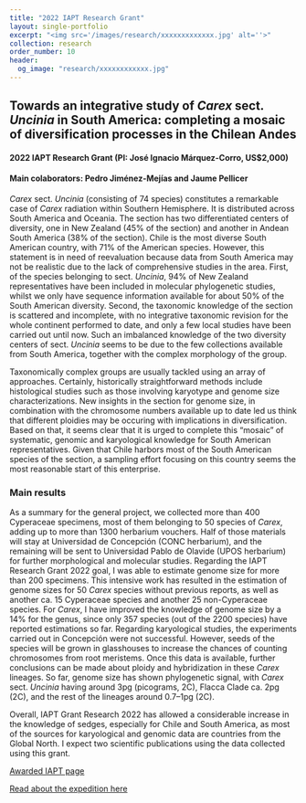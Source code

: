 ```yaml
---
title: "2022 IAPT Research Grant"
layout: single-portfolio
excerpt: "<img src='/images/research/xxxxxxxxxxxxx.jpg' alt=''>"
collection: research
order_number: 10
header: 
  og_image: "research/xxxxxxxxxxxx.jpg"
---
```

<h2>Towards an integrative study of <i>Carex</i> sect. <i>Uncinia</i> in South America: completing a mosaic of diversification processes in the Chilean Andes</h2>
<h4>2022 IAPT Research Grant (PI: José Ignacio Márquez-Corro, US$2,000)</h4>
<h4>Main colaborators: Pedro Jiménez-Mejías and Jaume Pellicer</h4>


<i>Carex</i> sect. <i>Uncinia</i> (consisting of 74 species) constitutes a remarkable case of <i>Carex</i> radiation within Southern Hemisphere. It is distributed across South America and Oceania. The section has two differentiated centers of diversity, one in New Zealand (45% of the section) and another in Andean South America (38% of the section). Chile is the most diverse South American country, with 71% of the American species. However, this statement is in need of reevaluation because data from South America may not be realistic due to the lack of comprehensive studies in the area. First, of the species belonging to sect. <i>Uncinia</i>, 94% of New Zealand representatives have been included in molecular phylogenetic studies, whilst we only have sequence information available for about 50% of the South American diversity. Second, the taxonomic knowledge of the section is scattered and incomplete, with no integrative taxonomic revision for the whole continent performed to date, and only a few local studies have been carried out until now. Such an imbalanced knowledge of the two diversity centers of sect. <i>Uncinia</i> seems to be due to the few collections available from South America, together with the complex morphology of the group.

Taxonomically complex groups are usually tackled using an array of approaches. Certainly, historically straightforward methods include histological studies such as those involving karyotype and genome size characterizations. New insights in the section for genome size, in combination with the chromosome numbers available up to date led us think that different ploidies may be occuring with implications in diversification. Based on that, it seems clear that it is urged to complete this “mosaic” of systematic, genomic and karyological knowledge for South American representatives. Given that Chile harbors most of the South American species of the section, a sampling effort focusing on this country seems the most reasonable start of this enterprise.


<h3>Main results</h3>

As a summary for the general project, we collected more than 400 Cyperaceae specimens, most of them belonging to 50 species of <i>Carex</i>, adding up to more than 1300 herbarium vouchers. Half of those materials will stay at Universidad de Concepción (CONC herbarium), and the remaining will be sent to Universidad Pablo de Olavide (UPOS herbarium) for further morphological and molecular studies. Regarding the IAPT Research Grant 2022 goal, I was able to estimate genome size for more than 200 specimens. This intensive work has resulted in the estimation of genome sizes for 50 <i>Carex</i> species without previous reports, as well as another ca. 15 Cyperaceae species and another 25 non-Cyperaceae species. For <i>Carex</i>, I have improved the knowledge of genome size by a 14% for the genus, since only 357 species (out of the 2200 species) have reported estimations so far. Regarding karyological studies, the experiments carried out in Concepción were not successful. However, seeds of the species will be grown in glasshouses to increase the chances of counting chromosomes from root meristems. Once this data is available, further conclusions can be made about ploidy and hybridization in these <i>Carex</i> lineages. So far, genome size has shown phylogenetic signal, with <i>Carex</i> sect. <i>Uncinia</i> having around 3pg (picograms, 2C), Flacca Clade ca. 2pg (2C), and the rest of the lineages around 0.7–1pg (2C).

Overall, IAPT Grant Research 2022 has allowed a considerable increase in the knowledge of sedges, especially for Chile and South America, as most of the sources for karyological and genomic data are countries from the Global North. I expect two scientific publications using the data collected using this grant.


<a href="https://www.iaptglobal.org/awarded-grants/#comp-l6cslx3u__1b04625f-f39b-4915-b398-15ee48f79498">Awarded IAPT page</a>

<a href="https://jimarcor.github.io/expeditions/Chile/">Read about the expedition here</a>
